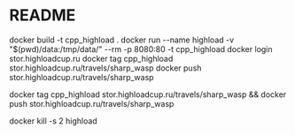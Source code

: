 # README #

docker build -t cpp_highload .
docker run --name highload -v "$(pwd)/data:/tmp/data/" --rm -p 8080:80 -t cpp_highload
docker login stor.highloadcup.ru
docker tag cpp_highload stor.highloadcup.ru/travels/sharp_wasp
docker push stor.highloadcup.ru/travels/sharp_wasp

docker tag cpp_highload stor.highloadcup.ru/travels/sharp_wasp && docker push stor.highloadcup.ru/travels/sharp_wasp

docker kill -s 2 highload
